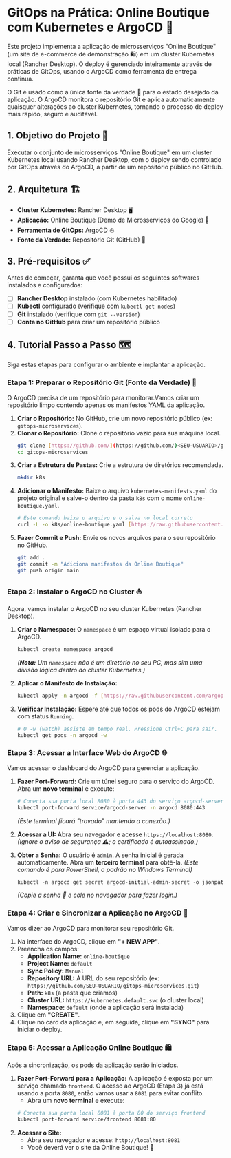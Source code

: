 #  GitOps na Prática: Online Boutique com Kubernetes e ArgoCD 🚀

Este projeto implementa a aplicação de microsserviços "Online Boutique" (um site de e-commerce de demonstração 🛍️) em um cluster Kubernetes local (Rancher Desktop). O deploy é gerenciado inteiramente através de práticas de GitOps, usando o ArgoCD como ferramenta de entrega contínua.

O Git é usado como a única fonte da verdade 📖 para o estado desejado da aplicação. O ArgoCD monitora o repositório Git e aplica automaticamente quaisquer alterações ao cluster Kubernetes, tornando o processo de deploy mais rápido, seguro e auditável.

## 1. Objetivo do Projeto 🎯

Executar o conjunto de microsserviços "Online Boutique" em um cluster Kubernetes local usando Rancher Desktop, com o deploy sendo controlado por GitOps através do ArgoCD, a partir de um repositório público no GitHub.

## 2. Arquitetura 🏗️

* **Cluster Kubernetes:** Rancher Desktop 🖥️
* **Aplicação:** Online Boutique (Demo de Microsserviços do Google) 🛒
* **Ferramenta de GitOps:** ArgoCD ⛵
* **Fonte da Verdade:** Repositório Git (GitHub) 📂

## 3. Pré-requisitos ✅

Antes de começar, garanta que você possui os seguintes softwares instalados e configurados:

* [ ] **Rancher Desktop** instalado (com Kubernetes habilitado)
* [ ] **Kubectl** configurado (verifique com `kubectl get nodes`)
* [ ] **Git** instalado (verifique com `git --version`)
* [ ] **Conta no GitHub** para criar um repositório público

## 4. Tutorial Passo a Passo 🗺️

Siga estas etapas para configurar o ambiente e implantar a aplicação.

### Etapa 1: Preparar o Repositório Git (Fonte da Verdade) 📂

O ArgoCD precisa de um repositório para monitorar.Vamos criar um repositório limpo contendo apenas os manifestos YAML da aplicação.

1.  **Criar o Repositório:** No GitHub, crie um novo repositório público (ex: `gitops-microservices`).
2.  **Clonar o Repositório:** Clone o repositório vazio para sua máquina local.
    ```bash
    git clone [https://github.com/](https://github.com/)<SEU-USUARIO>/gitops-microservices.git
    cd gitops-microservices
    ```
3.  **Criar a Estrutura de Pastas:** Crie a estrutura de diretórios recomendada.
    ```bash
    mkdir k8s
    ```
4.  **Adicionar o Manifesto:** Baixe o arquivo `kubernetes-manifests.yaml` do projeto original e salve-o dentro da pasta `k8s` com o nome `online-boutique.yaml`.
    ```bash
    # Este comando baixa o arquivo e o salva no local correto
    curl -L -o k8s/online-boutique.yaml [https://raw.githubusercontent.com/GoogleCloudPlatform/microservices-demo/main/release/kubernetes-manifests.yaml](https://raw.githubusercontent.com/GoogleCloudPlatform/microservices-demo/main/release/kubernetes-manifests.yaml)
    ```
5.  **Fazer Commit e Push:** Envie os novos arquivos para o seu repositório no GitHub.
    ```bash
    git add .
    git commit -m "Adiciona manifestos da Online Boutique"
    git push origin main
    ```

### Etapa 2: Instalar o ArgoCD no Cluster ⛵

Agora, vamos instalar o ArgoCD no seu cluster Kubernetes (Rancher Desktop).

1.  **Criar o Namespace:** O `namespace` é um espaço virtual isolado para o ArgoCD.
    ```bash
    kubectl create namespace argocd
    ```
    *(**Nota:** Um `namespace` não é um diretório no seu PC, mas sim uma divisão lógica dentro do cluster Kubernetes.)*

2.  **Aplicar o Manifesto de Instalação:**
    ```bash
    kubectl apply -n argocd -f [https://raw.githubusercontent.com/argoproj/argo-cd/stable/manifests/install.yaml](https://raw.githubusercontent.com/argoproj/argo-cd/stable/manifests/install.yaml)
    ```

3.  **Verificar Instalação:** Espere até que todos os pods do ArgoCD estejam com status `Running`.
    ```bash
    # O -w (watch) assiste em tempo real. Pressione Ctrl+C para sair.
    kubectl get pods -n argocd -w
    ```

### Etapa 3: Acessar a Interface Web do ArgoCD 🌐

Vamos acessar o dashboard do ArgoCD para gerenciar a aplicação.

1.  **Fazer Port-Forward:** Crie um túnel seguro para o serviço do ArgoCD. Abra um **novo terminal** e execute:
    ```bash
    # Conecta sua porta local 8080 à porta 443 do serviço argocd-server
    kubectl port-forward service/argocd-server -n argocd 8080:443
    ```
    *(Este terminal ficará "travado" mantendo a conexão.)*

2.  **Acessar a UI:** Abra seu navegador e acesse `https://localhost:8080`.
    *(Ignore o aviso de segurança ⚠️; o certificado é autoassinado.)*

3.  **Obter a Senha:** O usuário é `admin`. A senha inicial é gerada automaticamente. Abra um **terceiro terminal** para obtê-la.
    *(Este comando é para PowerShell, o padrão no Windows Terminal)*
    ```powershell
    kubectl -n argocd get secret argocd-initial-admin-secret -o jsonpath="{.data.password}" | ForEach-Object { [System.Text.Encoding]::UTF8.GetString([System.Convert]::FromBase64String($_)) }
    ```
    *(Copie a senha 🔑 e cole no navegador para fazer login.)*

### Etapa 4: Criar e Sincronizar a Aplicação no ArgoCD 🔄

Vamos dizer ao ArgoCD para monitorar seu repositório Git.

1.  Na interface do ArgoCD, clique em **"+ NEW APP"**.
2.  Preencha os campos:
    * **Application Name:** `online-boutique`
    * **Project Name:** `default`
    * **Sync Policy:** `Manual`
    * **Repository URL:** A URL do seu repositório (ex: `https://github.com/SEU-USUARIO/gitops-microservices.git`)
    * **Path:** `k8s` (a pasta que criamos)
    * **Cluster URL:** `https://kubernetes.default.svc` (o cluster local)
    * **Namespace:** `default` (onde a aplicação será instalada)
3.  Clique em **"CREATE"**.
4.  Clique no card da aplicação e, em seguida, clique em **"SYNC"** para iniciar o deploy.

### Etapa 5: Acessar a Aplicação Online Boutique 🛍️

Após a sincronização, os pods da aplicação serão iniciados.

1.  **Fazer Port-Forward para a Aplicação:** A aplicação é exposta por um serviço chamado `frontend`. O acesso ao ArgoCD (Etapa 3) já está usando a porta `8080`, então vamos usar a `8081` para evitar conflito.
    * Abra um **novo terminal** e execute:
    ```bash
    # Conecta sua porta local 8081 à porta 80 do serviço frontend
    kubectl port-forward service/frontend 8081:80
    ```
2.  **Acessar o Site:**
    * Abra seu navegador e acesse: `http://localhost:8081`
    * Você deverá ver o site da Online Boutique! 🎉

